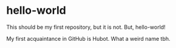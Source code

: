 # hello-world
This should be my first repository, but it is not. But, hello-world!

My first acquaintance in GitHub is Hubot. What a weird name tbh.
